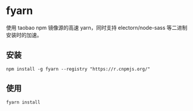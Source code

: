 # fyarn
使用 taobao npm 镜像源的高速 yarn，同时支持 electorn/node-sass 等二进制安装时的加速。

## 安装
```
npm install -g fyarn --registry "https://r.cnpmjs.org/"
```

## 使用
```
fyarn install
```
